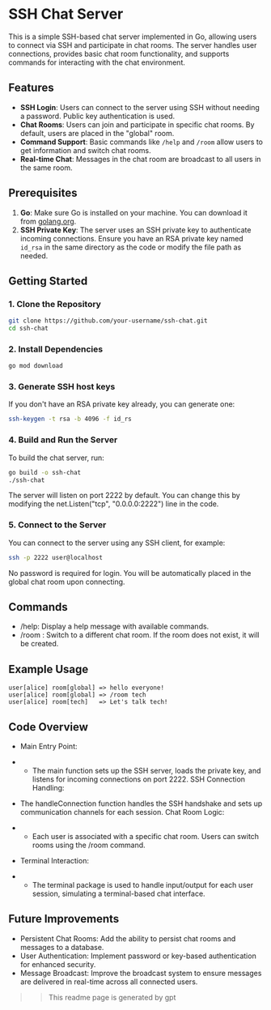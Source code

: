 # SSH Chat Server

This is a simple SSH-based chat server implemented in Go, allowing users to connect via SSH and participate in chat rooms. The server handles user connections, provides basic chat room functionality, and supports commands for interacting with the chat environment.

## Features

- **SSH Login**: Users can connect to the server using SSH without needing a password. Public key authentication is used.
- **Chat Rooms**: Users can join and participate in specific chat rooms. By default, users are placed in the "global" room.
- **Command Support**: Basic commands like `/help` and `/room` allow users to get information and switch chat rooms.
- **Real-time Chat**: Messages in the chat room are broadcast to all users in the same room.

## Prerequisites

1. **Go**: Make sure Go is installed on your machine. You can download it from [golang.org](https://golang.org/).
2. **SSH Private Key**: The server uses an SSH private key to authenticate incoming connections. Ensure you have an RSA private key named `id_rsa` in the same directory as the code or modify the file path as needed.

## Getting Started

### 1. Clone the Repository

```bash
git clone https://github.com/your-username/ssh-chat.git
cd ssh-chat
```

### 2. Install Dependencies

```bash
go mod download
```

### 3. Generate SSH host keys
If you don't have an RSA private key already, you can generate one:
```bash
ssh-keygen -t rsa -b 4096 -f id_rs
```

### 4. Build and Run the Server
To build the chat server, run:

```bash
go build -o ssh-chat
./ssh-chat
```
The server will listen on port 2222 by default. You can change this by modifying the net.Listen("tcp", "0.0.0.0:2222") line in the code.

### 5. Connect to the Server
You can connect to the server using any SSH client, for example:

```bash
ssh -p 2222 user@localhost
```
No password is required for login. You will be automatically placed in the global chat room upon connecting.
 
## Commands
- /help: Display a help message with available commands.
- /room <room id>: Switch to a different chat room. If the room does not exist, it will be created.


## Example Usage
```plaintext
user[alice] room[global] => hello everyone!
user[alice] room[global] => /room tech
user[alice] room[tech]   => Let's talk tech!
```

## Code Overview
- Main Entry Point:

- - The main function sets up the SSH server, loads the private key, and listens for incoming connections on port 2222.
SSH Connection Handling:

- The handleConnection function handles the SSH handshake and sets up communication channels for each session.
Chat Room Logic:

- - Each user is associated with a specific chat room. Users can switch rooms using the /room <room id> command.

- Terminal Interaction:

- - The terminal package is used to handle input/output for each user session, simulating a terminal-based chat interface.

## Future Improvements
- Persistent Chat Rooms: Add the ability to persist chat rooms and messages to a database.
- User Authentication: Implement password or key-based authentication for enhanced security.
- Message Broadcast: Improve the broadcast system to ensure messages are delivered in real-time across all connected users.

>> This readme page is generated by gpt
